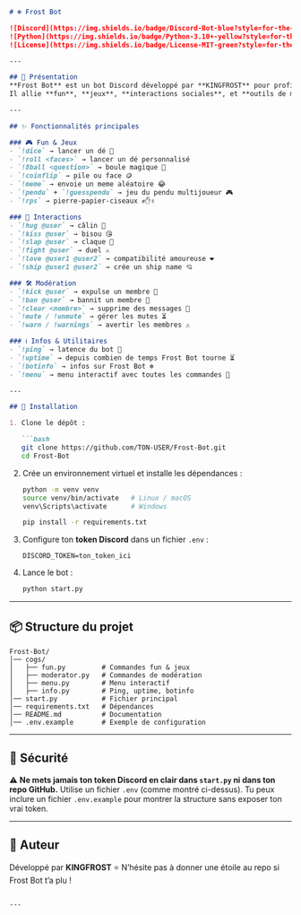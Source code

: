 




````markdown
# ❄️ Frost Bot

![Discord](https://img.shields.io/badge/Discord-Bot-blue?style=for-the-badge&logo=discord)
![Python](https://img.shields.io/badge/Python-3.10+-yellow?style=for-the-badge&logo=python)
![License](https://img.shields.io/badge/License-MIT-green?style=for-the-badge)

---

## 🤖 Présentation
**Frost Bot** est un bot Discord développé par **KINGFROST** pour profiter pleinement de Discord 🚀.  
Il allie **fun**, **jeux**, **interactions sociales**, et **outils de modération** dans une expérience fluide et stylisée ❄️.

---

## ✨ Fonctionnalités principales

### 🎮 Fun & Jeux
- `!dice` → lancer un dé 🎲  
- `!roll <faces>` → lancer un dé personnalisé  
- `!8ball <question>` → boule magique 🔮  
- `!coinflip` → pile ou face 🪙  
- `!meme` → envoie un meme aléatoire 😂  
- `!pendu` + `!guesspendu` → jeu du pendu multijoueur 🎮  
- `!rps` → pierre-papier-ciseaux ✊✋✌️  

### 🤺 Interactions
- `!hug @user` → câlin 🤗  
- `!kiss @user` → bisou 😘  
- `!slap @user` → claque 👋  
- `!fight @user` → duel ⚔️  
- `!love @user1 @user2` → compatibilité amoureuse ❤️  
- `!ship @user1 @user2` → crée un ship name 💘  

### 🛠️ Modération
- `!kick @user` → expulse un membre 🚪  
- `!ban @user` → bannit un membre 🔨  
- `!clear <nombre>` → supprime des messages 🧹  
- `!mute / !unmute` → gérer les mutes ⏳  
- `!warn / !warnings` → avertir les membres ⚠️  

### ℹ️ Infos & Utilitaires
- `!ping` → latence du bot 🏓  
- `!uptime` → depuis combien de temps Frost Bot tourne ⏳  
- `!botinfo` → infos sur Frost Bot ❄️  
- `!menu` → menu interactif avec toutes les commandes 📜  

---

## 🚀 Installation

1. Clone le dépôt :

   ```bash
   git clone https://github.com/TON-USER/Frost-Bot.git
   cd Frost-Bot
````

2. Crée un environnement virtuel et installe les dépendances :

   ```bash
   python -m venv venv
   source venv/bin/activate   # Linux / macOS
   venv\Scripts\activate      # Windows

   pip install -r requirements.txt
   ```

3. Configure ton **token Discord** dans un fichier `.env` :

   ```env
   DISCORD_TOKEN=ton_token_ici
   ```

4. Lance le bot :

   ```bash
   python start.py
   ```

---

## 📦 Structure du projet

```
Frost-Bot/
│── cogs/
│   ├── fun.py         # Commandes fun & jeux
│   ├── moderator.py   # Commandes de modération
│   ├── menu.py        # Menu interactif
│   ├── info.py        # Ping, uptime, botinfo
│── start.py           # Fichier principal
│── requirements.txt   # Dépendances
│── README.md          # Documentation
│── .env.example       # Exemple de configuration
```

---

## 🔐 Sécurité

⚠️ **Ne mets jamais ton token Discord en clair dans `start.py` ni dans ton repo GitHub.**
Utilise un fichier `.env` (comme montré ci-dessus). Tu peux inclure un fichier `.env.example` pour montrer la structure sans exposer ton vrai token.

---

## 👑 Auteur

Développé par **KINGFROST**
⭐ N’hésite pas à donner une étoile au repo si Frost Bot t’a plu !

```

---

```

